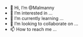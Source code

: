 - 👋 Hi, I’m @Malmanny
- 👀 I’m interested in ...
- 🌱 I’m currently learning ...
- 💞️ I’m looking to collaborate on ...
- 📫 How to reach me ...

<!---
Malmanny/Malmanny is a ✨ special ✨ repository because its `README.md` (this file) appears on your GitHub profile.
You can click the Preview link to take a look at your changes.
--->
